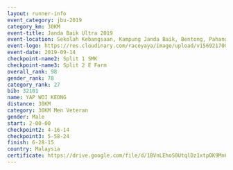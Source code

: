 ```yaml
---
layout: runner-info 
event_category: jbu-2019 
category_km: 30KM 
event-title: Janda Baik Ultra 2019 
event-location: Sekolah Kebangsaan, Kampung Janda Baik, Bentong, Pahang, Malaysia 
event-logo: https://res.cloudinary.com/raceyaya/image/upload/v1569217009/logo/janda-baik_vch1pc.jpg 
event-date: 2019-09-14 
checkpoint-name2: Split 1 SMK 
checkpoint-name3: Split 2 E Farm 
overall_rank: 98
gender_rank: 78
category_rank: 27
bib: 32101
name: YAP WOI KEONG
distance: 30KM
category: 30KM Men Veteran
gender: Male
start: 2-00-00
checkpoint2: 4-16-14
checkpoint3: 5-58-24
finish: 6-28-15
country: Malaysia
certificate: https://drive.google.com/file/d/1BVnLEhoS0UtqlDz1xtpOK9Mn6TV8q05A/view?usp=sharing
---
```

